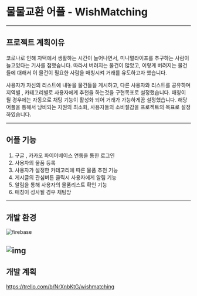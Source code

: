 # 물물교환 어플 - WishMatching
------------
## 프로젝트 계획이유
코로나로 인해 자택에서 생활하는 시간이 늘어나면서, 미니멀라이프를 추구하는 사람이 늘고있다는 기사를 접했습니다. 
따라서 버려지는 물건이 많았고, 이렇게 버려지는 물건들에 대해서 이 물건이 필요한 사람을 매칭시켜 거래를 유도하고자 했습니다.

사용자가 자신의 리스트에 내놓을 물건들을 게시하고, 다른 사용자와 리스트를 공유하며 지역별 , 카테고리별로 사용자에게
추천을 하는것을 구현목표로 설정했습니다. 매칭이 될 경우에는 자동으로 채팅 기능이 활성화 되어 거래가 가능하게끔 설정했습니다.
해당어플을 통해서 낭비되는 자원의 최소화, 사용자들의 소비절감을 프로젝트의 목표로 설정하였습니다.

------------

## 어플 기능
1. 구글 , 카카오 파이어베이스 연동을 통한 로그인
2. 사용자의 물품 등록
3. 사용자가 설정한 카테고리에 따른 물품 추천 기능
4. 게시글의 관심버튼 클릭시 사용자에게 알림 기능
5. 알림을 통해 사용자의 물품리스트 확인 기능
6. 매칭이 성사될 경우 채팅방 

------------
## 개발 환경
![firebase](https://user-images.githubusercontent.com/71515740/127357065-25a04ce7-8de9-4873-911c-a0fbdae89614.png)

![img](https://user-images.githubusercontent.com/71515740/127357112-b542681b-75e6-4bbc-89fd-8d0f5afcd9f8.png)
------------



## 개발 계획

https://trello.com/b/NrXnbKtG/wishmatching

